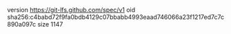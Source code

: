 version https://git-lfs.github.com/spec/v1
oid sha256:c4babd72f9fa0bdb4129c07bbabb4993eaad746066a23f1217ed7c7c890a097c
size 1147
